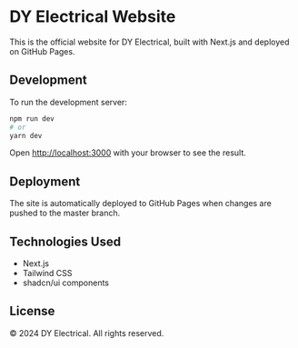 # DY Electrical Website

This is the official website for DY Electrical, built with Next.js and deployed on GitHub Pages.

## Development

To run the development server:

```bash
npm run dev
# or
yarn dev
```

Open [http://localhost:3000](http://localhost:3000) with your browser to see the result.

## Deployment

The site is automatically deployed to GitHub Pages when changes are pushed to the master branch.

## Technologies Used

- Next.js
- Tailwind CSS
- shadcn/ui components

## License

© 2024 DY Electrical. All rights reserved. 